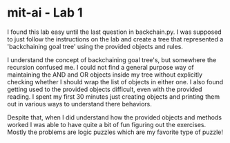 # mit-ai - Lab 1
I found this lab easy until the last question in backchain.py. I was supposed to just follow the instructions on the lab and create a tree that represented a 'backchaining goal tree' using the provided objects and rules.

I understand the concept of backchaining goal tree's, but somewhere the recursion confused me. I could not find a general purpose way of maintaining the AND and OR objects inside my tree without explicitly checking whether I should wrap the list of objects in either one. I also found getting used to the provided objects difficult, even with the provided reading. I spent my first 30 minutes just creating objects and printing them out in various ways to understand there behaviors.

Despite that, when I did understand how the provided objects and methods worked I was able to have quite a bit of fun figuring out the exercises. Mostly the problems are logic puzzles which are my favorite type of puzzle! 